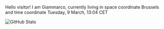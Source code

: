 Hello visitor! I am Giammarco, currently living in space coordinate Brussels and time coordinate Tuesday, 9 March, 13:04 CET

![GitHub Stats](https://github-readme-stats.vercel.app/api?username=grcasanova)
